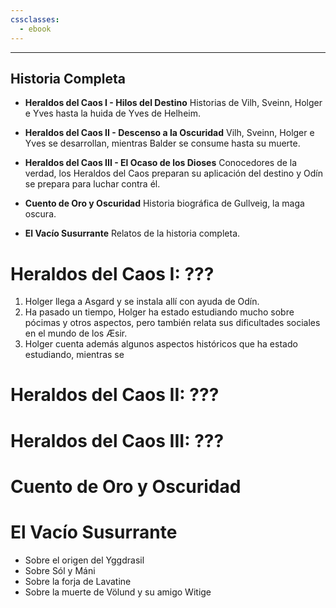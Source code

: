 ```yaml
---
cssclasses:
  - ebook
---
```

---

## Historia Completa

- **Heraldos del Caos I - Hilos del Destino**
	Historias de Vilh, Sveinn, Holger e Yves hasta la huida de Yves de Helheim.
	
- **Heraldos del Caos II - Descenso a la Oscuridad**
	Vilh, Sveinn, Holger e Yves se desarrollan, mientras Balder se consume hasta su muerte.
	
- **Heraldos del Caos III - El Ocaso de los Dioses**
	Conocedores de la verdad, los Heraldos del Caos preparan su aplicación del destino y Odín se prepara para luchar contra él.
	
- **Cuento de Oro y Oscuridad**
	Historia biográfica de Gullveig, la maga oscura.
	
- **El Vacío Susurrante**
	Relatos de la historia completa.

# Heraldos del Caos I: ???

1. Holger llega a Asgard y se instala allí con ayuda de Odín.
2. Ha pasado un tiempo, Holger ha estado estudiando mucho sobre pócimas y otros aspectos, pero también relata sus dificultades sociales en el mundo de los Æsir.
4. Holger cuenta además algunos aspectos históricos que ha estado estudiando, mientras se

# Heraldos del Caos II: ???

# Heraldos del Caos III: ???

# Cuento de Oro y Oscuridad

# El Vacío Susurrante
- Sobre el origen del Yggdrasil
- Sobre Sól y Máni
- Sobre la forja de Lavatine
- Sobre la muerte de Völund y su amigo Witige